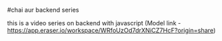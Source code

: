#chai aur backend series

this is a video series on backend with javascript
(Model link - https://app.eraser.io/workspace/WRfoUzOd7drXNiCZ7HcF?origin=share)
